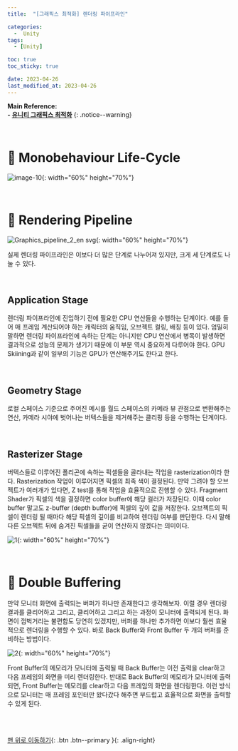 ```yaml
---
title:  "[그래픽스 최적화] 렌더링 파이프라인" 

categories:
  -  Unity
tags:
  - [Unity]

toc: true
toc_sticky: true

date: 2023-04-26
last_modified_at: 2023-04-26
---
```



**Main Reference: <br>- [유니티 그래픽스 최적화](https://product.kyobobook.co.kr/detail/S000001888125)**
{: .notice--warning}

<br>

# 🐳 Monobehaviour Life-Cycle 

![image-10](https://user-images.githubusercontent.com/96368476/234336037-96555c10-cb27-404a-a05f-c3c1c775a6ff.png){: width="60%" height="70%"}



<br>



# 🐳 Rendering Pipeline

![Graphics_pipeline_2_en svg](https://user-images.githubusercontent.com/96368476/234338915-4ade388a-1485-49d4-98fc-88836a403ccf.png){: width="60%" height="70%"}

실제 렌더링 파이프라인은 이보다 더 많은 단계로 나누어져 있지만, 크게 세 단계로도 나눌 수 있다. 

<br>

## Application Stage

렌더링 파이프라인에 진입하기 전에 필요한 CPU 연산들을 수행하는 단계이다. 예를 들어 매 프레임 계산되어야 하는 캐릭터의 움직임, 오브젝트 컬링, 배칭 등이 있다. 엄밀히 말하면 렌더링 파이프라인에 속하는 단계는 아니지만 CPU 연산에서 병목이 발생하면 결과적으로 성능의 문제가 생기기 때문에 이 부분 역시 중요하게 다루어야 한다. GPU Skiining과 같이 일부의 기능은 GPU가 연산해주기도 한다고 한다.

<br>

## Geometry Stage

로컬 스페이스 기준으로 주어진 메시를 월드 스페이스의 카메라 뷰 관점으로 변환해주는 연산, 카메라 시야에 벗어나는 버텍스들을 제거해주는 클리핑 등을 수행하는 단계이다.

<br>

## Rasterizer Stage

버텍스들로 이루어진 폴리곤에 속하는 픽셀들을 골라내는 작업을 rasterization이라 한다. Rasterization 작업이 이루어지면 픽셀의 최족 색이 결정된다. 만약 그려야 할 오브젝트가 여러개가 있다면, Z test를 통해 작업을 효율적으로 진행할 수 있다. Fragment Shader가 픽셀의 색을 결정하면 color buffer에 해당 컬러가 저장된다. 이때 color buffer 말고도 z-buffer (depth buffer)에 픽셀의 깊이 값을 저장한다. 오브젝트의 픽셀이 렌더링 될 때마다 해당 픽셀의 깊이를 비교하여 렌더링 여부를 판단한다. 다시 말해 다른 오브젝트 뒤에 숨겨진 픽셀들을 굳이 연산하지 않겠다는 의미이다.

![1](https://user-images.githubusercontent.com/96368476/234344115-43008b6c-2e1d-45b0-bfb0-9b14fa47a0ba.png){: width="60%" height="70%"}


<br>


# 🐳 Double Buffering

만약 모니터 화면에 출력되는 버퍼가 하나만 존재한다고 생각해보자. 이럴 경우 렌더링 결과를 클리어하고 그리고, 클리어하고 그리고 하는 과정이 모니터에 출력되게 된다. 화면이 껌벅거리는 불편함도 당연히 있겠지만, 버퍼를 하나만 추가하면 이보다 훨씬 효율적으로 렌더링을 수행할 수 있다. 바로 Back Buffer와 Front Buffer 두 개의 버퍼를 준비하는 방법이다.

![2](https://user-images.githubusercontent.com/96368476/234346856-8f797723-e7b4-488a-b5eb-256d2234a889.png){: width="60%" height="70%"}

Front Buffer의 메모리가 모니터에 출력될 때 Back Buffer는 이전 출력을 clear하고 다음 프레임의 화면을 미리 렌더링한다. 반대로 Back Buffer의 메모리가 모니터에 출력되면, Front Buffer는 메모리를 clear하고 다음 프레임의 화면을 렌더링한다. 이런 방식으로 모니터는 매 프레임 포인터만 왔다갔다 해주면 부드럽고 효율적으로 화면을 출력할 수 있게 된다.


<br>
<br>


[맨 위로 이동하기](#){: .btn .btn--primary }{: .align-right}